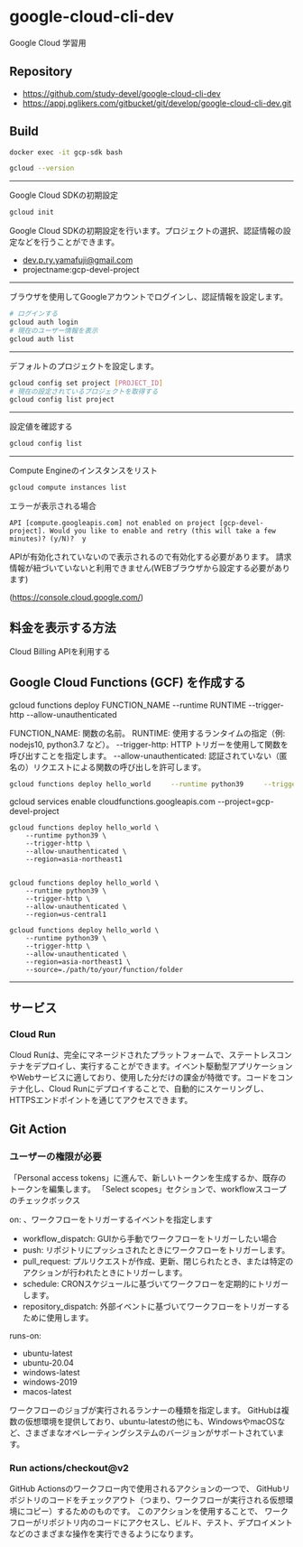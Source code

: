 # google-cloud-cli-dev

Google Cloud 学習用

## Repository

- https://github.com/study-devel/google-cloud-cli-dev
- https://appj.pglikers.com/gitbucket/git/develop/google-cloud-cli-dev.git


## Build


```bash
docker exec -it gcp-sdk bash
```


```bash
gcloud --version
```
---

Google Cloud SDKの初期設定

```bash
gcloud init
```

Google Cloud SDKの初期設定を行います。プロジェクトの選択、認証情報の設定などを行うことができます。

- dev.p.ry.yamafuji@gmail.com
- projectname:gcp-devel-project

--- 

 ブラウザを使用してGoogleアカウントでログインし、認証情報を設定します。

```bash
# ログインする
gcloud auth login
# 現在のユーザー情報を表示
gcloud auth list
```

--- 

デフォルトのプロジェクトを設定します。

```bash
gcloud config set project [PROJECT_ID]
# 現在の設定されているプロジェクトを取得する
gcloud config list project
```

--- 

設定値を確認する

```bash
gcloud config list
```

--- 


Compute Engineのインスタンスをリスト

```bash
gcloud compute instances list
```

エラーが表示される場合

```
API [compute.googleapis.com] not enabled on project [gcp-devel-project]. Would you like to enable and retry (this will take a few minutes)? (y/N)?  y
```

APIが有効化されていないので表示されるので有効化する必要があります。
請求情報が紐づいていないと利用できません(WEBブラウザから設定する必要があります)

(https://console.cloud.google.com/)


## 料金を表示する方法

Cloud Billing APIを利用する


## Google Cloud Functions (GCF) を作成する

gcloud functions deploy FUNCTION_NAME --runtime RUNTIME --trigger-http --allow-unauthenticated

FUNCTION_NAME: 関数の名前。
RUNTIME: 使用するランタイムの指定（例: nodejs10, python3.7 など）。
--trigger-http: HTTP トリガーを使用して関数を呼び出すことを指定します。
--allow-unauthenticated: 認証されていない（匿名の）リクエストによる関数の呼び出しを許可します。

```bash
gcloud functions deploy hello_world     --runtime python39     --trigger-http     --allow-unauthenticated     --region=asia-northeast1 
```

gcloud services enable cloudfunctions.googleapis.com --project=gcp-devel-project

```
gcloud functions deploy hello_world \
    --runtime python39 \
    --trigger-http \
    --allow-unauthenticated \
    --region=asia-northeast1 


gcloud functions deploy hello_world \
    --runtime python39 \
    --trigger-http \
    --allow-unauthenticated \
    --region=us-central1

gcloud functions deploy hello_world \
    --runtime python39 \
    --trigger-http \
    --allow-unauthenticated \
    --region=asia-northeast1 \
    --source=./path/to/your/function/folder
```

---

## サービス

### Cloud Run

Cloud Runは、完全にマネージドされたプラットフォームで、ステートレスコンテナをデプロイし、実行することができます。イベント駆動型アプリケーションやWebサービスに適しており、使用した分だけの課金が特徴です。コードをコンテナ化し、Cloud Runにデプロイすることで、自動的にスケーリングし、HTTPSエンドポイントを通じてアクセスできます。

## Git Action

### ユーザーの権限が必要

「Personal access tokens」に進んで、新しいトークンを生成するか、既存のトークンを編集します。
「Select scopes」セクションで、workflowスコープのチェックボックス

on: 、ワークフローをトリガーするイベントを指定します

 - workflow_dispatch: GUIから手動でワークフローをトリガーしたい場合
 - push: リポジトリにプッシュされたときにワークフローをトリガーします。
 - pull_request: プルリクエストが作成、更新、閉じられたとき、または特定のアクションが行われたときにトリガーします。
 - schedule: CRONスケジュールに基づいてワークフローを定期的にトリガーします。
 - repository_dispatch: 外部イベントに基づいてワークフローをトリガーするために使用します。

runs-on:

 - ubuntu-latest
 - ubuntu-20.04
 - windows-latest
 - windows-2019
 - macos-latest

ワークフローのジョブが実行されるランナーの種類を指定します。
GitHubは複数の仮想環境を提供しており、ubuntu-latestの他にも、WindowsやmacOSなど、さまざまなオペレーティングシステムのバージョンがサポートされています。

### Run actions/checkout@v2

GitHub Actionsのワークフロー内で使用されるアクションの一つで、
GitHubリポジトリのコードをチェックアウト（つまり、ワークフローが実行される仮想環境にコピー）するためのものです。
このアクションを使用することで、
ワークフローがリポジトリ内のコードにアクセスし、ビルド、テスト、デプロイメントなどのさまざまな操作を実行できるようになります。

